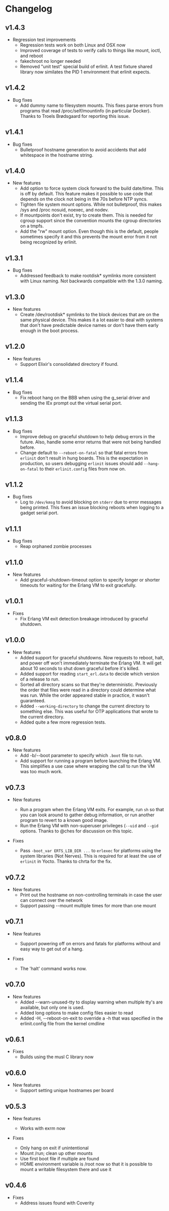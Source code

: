 # Changelog

## v1.4.3

  * Regression test improvements
    * Regression tests work on both Linux and OSX now
    * Improved coverage of tests to verify calls to things like mount, ioctl,
      and reboot
    * fakechroot no longer needed
    * Removed "unit test" special build of erlinit. A test fixture shared
      library now similates the PID 1 environment that erlinit expects.

## v1.4.2

  * Bug fixes
    * Add dummy name to filesystem mounts. This fixes parse errors from
      programs that read /proc/self/mountinfo (in particular Docker). Thanks to
      Troels Brødsgaard for reporting this issue.

## v1.4.1

  * Bug fixes
    * Bulletproof hostname generation to avoid accidents that add whitespace in
      the hostname string.

## v1.4.0

  * New features
    * Add option to force system clock forward to the build date/time. This is
      off by default. This feature makes it possible to use code that depends on
      the clock not being in the 70s before NTP syncs.
    * Tighten file system mount options. While not bulletproof, this makes
      /sys and /proc nosuid, noexec, and nodev.
    * If mountpoints don't exist, try to create them. This is needed for
      cgroup support since the convention mounts the cgroup directories on
      a tmpfs.
    * Add the "rw" mount option. Even though this is the default, people
      sometimes specify it and this prevents the mount error from it not
      being recognized by erlinit.

## v1.3.1

  * Bug fixes
    * Addressed feedback to make rootdisk* symlinks more consistent with Linux
      naming. Not backwards compatible with the 1.3.0 naming.

## v1.3.0

  * New features
    * Create /dev/rootdisk* symlinks to the block devices that are on the same
      physical device.  This makes it a lot easier to deal with systems that
      don't have predictable device names or don't have them early enough in
      the boot process.

## v1.2.0

  * New features
    * Support Elixir's consolidated directory if found.

## v1.1.4

  * Bug fixes
    * Fix reboot hang on the BBB when using the g_serial driver and sending the
      IEx prompt out the virtual serial port.

## v1.1.3

  * Bug fixes
    * Improve debug on graceful shutdown to help debug errors in the future.
      Also, handle some error returns that were not being handled before.
    * Change default to `--reboot-on-fatal` so that fatal errors from `erlinit`
      don't result in hung boards. This is the expectation in production, so
      users debugging `erlinit` issues should add `--hang-on-fatal` to their
      `erlinit.config` files from now on.

## v1.1.2

  * Bug fixes
    * Log to `/dev/kmsg` to avoid blocking on `stderr` due to error messages
      being printed. This fixes an issue blocking reboots when logging to a
      gadget serial port.

## v1.1.1

  * Bug fixes
    * Reap orphaned zombie processes

## v1.1.0

  * New features
    * Add graceful-shutdown-timeout option to specify longer or shorter
      timeouts for waiting for the Erlang VM to exit gracefully.

## v1.0.1

  * Fixes
    * Fix Erlang VM exit detection breakage introduced by graceful shutdown.

## v1.0.0

  * New features
    * Added support for graceful shutdowns. Now requests to reboot, halt,
      and power off won't immediately terminate the Erlang VM. It will get
      about 10 seconds to shut down graceful before it's killed.
    * Added support for reading `start_erl.data` to decide which version
      of a release to run.
    * Sorted all directory scans so that they're deterministic. Previously
      the order that files were read in a directory could determine what was
      run. While the order appeared stable in practice, it wasn't guaranteed.
    * Added `--working-directory` to change the current directory to
      something else. This was useful for OTP applications that wrote to
      the current directory.
    * Added quite a few more regression tests.

## v0.8.0

  * New features
    * Add -b/--boot parameter to specify which `.boot` file to run.
    * Add support for running a program before launching the Erlang VM.
      This simplifies a use case where wrapping the call to run the VM
      was too much work.

## v0.7.3

  * New features
    * Run a program when the Erlang VM exits. For example, run `sh` so
      that you can look around to gather debug information, or run
      another program to revert to a known good image.
    * Run the Erlang VM with non-superuser privileges (`--uid` and `--gid`
      options. Thanks to @ches for discussion on this topic.

  * Fixes
    * Pass `-boot_var ERTS_LIB_DIR ...` to `erlexec` for platforms using
      the system libraries (Not Nerves). This is required for at least
      the use of `erlinit` in Yocto. Thanks to chrta for the fix.

## v0.7.2

  * New features
    * Print out the hostname on non-controlling terminals in case the
      user can connect over the network
    * Support passing --mount multiple times for more than one mount

## v0.7.1

  * New features
    * Support powering off on errors and fatals for platforms without
      and easy way to get out of a hang.

  * Fixes
    * The 'halt' command works now.

## v0.7.0

  * New features
    * Added --warn-unused-tty to display warning when multiple tty's
      are available, but only one is used.
    * Added long options to make config files easier to read
    * Added -H, --reboot-on-exit to override a -h that was specified in
      the erlinit.config file from the kernel cmdline

## v0.6.1

  * Fixes
    * Builds using the musl C library now

## v0.6.0

  * New features
    * Support setting unique hostnames per board

## v0.5.3

  * New features
    * Works with exrm now

  * Fixes
    * Only hang on exit if unintentional
    * Mount /run; clean up other mounts
    * Use first boot file if multiple are found
    * HOME environment variable is /root now so that it is possible to mount a
      writable filesystem there and use it

## v0.4.6

  * Fixes
    * Address issues found with Coverity
